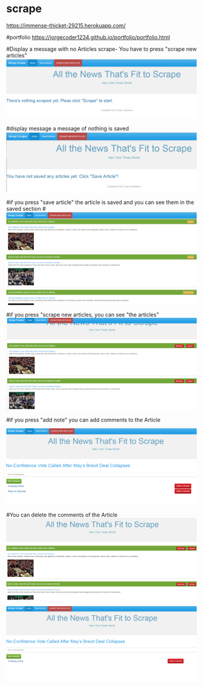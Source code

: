 # scrape

https://immense-thicket-29215.herokuapp.com/

#portfolio
https://jorgecoder1234.github.io/portfolio/portfolio.html


#Display a message with no Articles scrape- You have to press "scrape new articles"
![](models/image1.PNG)


#display message a message of nothing is saved
![](models/image2.PNG)

#if you press "save article" the article is saved and you can see them in the saved section
#![](models/image4.PNG)

#if you press "scrape new articles, you can see "the articles"
![](models/image3.PNG)


#if you press "add note" you can add comments to the Article

![](models/image5.PNG)

#You can delete the comments of the Article
![](models/image6.PNG)


![](models/image7.PNG)

